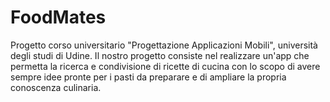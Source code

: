 # FoodMates
Progetto corso universitario "Progettazione Applicazioni Mobili", università degli studi di Udine.
Il nostro progetto consiste nel realizzare un'app che permetta la ricerca e condivisione di ricette di cucina con lo scopo di avere sempre idee pronte per i pasti da preparare e di ampliare la propria conoscenza culinaria.


